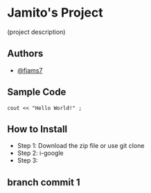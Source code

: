 # Jamito's Project
(project description)
## Authors
- [@fjams7](https://github.com/fjams7)
## Sample Code
` cout << "Hello World!" ; `
## How to Install
- Step 1: Download the zip file or use git clone
- Step 2: i-google
- Step 3:

## branch commit 1
